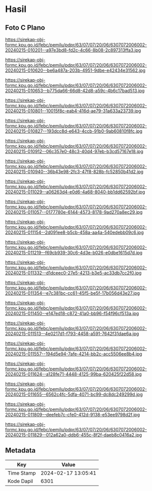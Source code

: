 # Hasil

## Foto C Plano

https://sirekap-obj-formc.kpu.go.id/febc/pemilu/pdpr/63/07/07/20/06/6307072006002-20240215-010201--a97e3bd8-fd2c-4c66-8b08-2c897313ffa3.jpg

https://sirekap-obj-formc.kpu.go.id/febc/pemilu/pdpr/63/07/07/20/06/6307072006002-20240215-010620--be6a487a-203b-4951-9dbe-e42434e31562.jpg

https://sirekap-obj-formc.kpu.go.id/febc/pemilu/pdpr/63/07/07/20/06/6307072006002-20240215-010653--b775da66-66d8-42d8-a59c-4b6c17bad513.jpg

https://sirekap-obj-formc.kpu.go.id/febc/pemilu/pdpr/63/07/07/20/06/6307072006002-20240215-010801--10015f8c-eab4-416d-ae79-31a633a23739.jpg

https://sirekap-obj-formc.kpu.go.id/febc/pemilu/pdpr/63/07/07/20/06/6307072006002-20240215-010827--193dcc8d-e643-4ccb-91b0-9ab60810f8fc.jpg

https://sirekap-obj-formc.kpu.go.id/febc/pemilu/pdpr/63/07/07/20/06/6307072006002-20240215-010912--06c357e0-48c3-40d4-97eb-b3cd57167e18.jpg

https://sirekap-obj-formc.kpu.go.id/febc/pemilu/pdpr/63/07/07/20/06/6307072006002-20240215-010940--36b43e98-2fc3-47f8-828b-fc52850b41d2.jpg

https://sirekap-obj-formc.kpu.go.id/febc/pemilu/pdpr/63/07/07/20/06/6307072006002-20240215-011029--a06263d4-e0d6-4a68-8040-bb1dd62592bf.jpg

https://sirekap-obj-formc.kpu.go.id/febc/pemilu/pdpr/63/07/07/20/06/6307072006002-20240215-011057--0177780e-6144-4573-8178-9ad270a8ec29.jpg

https://sirekap-obj-formc.kpu.go.id/febc/pemilu/pdpr/63/07/07/20/06/6307072006002-20240215-011154--2d091ee8-b5cb-458a-aa4a-540edebb09c6.jpg

https://sirekap-obj-formc.kpu.go.id/febc/pemilu/pdpr/63/07/07/20/06/6307072006002-20240215-011219--f69cb939-30c6-4d3e-b026-e0dbe1615d7d.jpg

https://sirekap-obj-formc.kpu.go.id/febc/pemilu/pdpr/63/07/07/20/06/6307072006002-20240215-011332--d1dceec0-27e5-4213-b3e5-ac33db7cc2f0.jpg

https://sirekap-obj-formc.kpu.go.id/febc/pemilu/pdpr/63/07/07/20/06/6307072006002-20240215-011354--e7c381bc-cc61-45f5-be5f-17b056d43e27.jpg

https://sirekap-obj-formc.kpu.go.id/febc/pemilu/pdpr/63/07/07/20/06/6307072006002-20240215-011450--e147ed18-c872-41a0-bb96-f54f96cf513a.jpg

https://sirekap-obj-formc.kpu.go.id/febc/pemilu/pdpr/63/07/07/20/06/6307072006002-20240215-011513--4e0217d1-f793-4458-a591-7642f31dae6a.jpg

https://sirekap-obj-formc.kpu.go.id/febc/pemilu/pdpr/63/07/07/20/06/6307072006002-20240215-011557--194d5e94-7afe-4214-bb2c-acc5506ee8b4.jpg

https://sirekap-obj-formc.kpu.go.id/febc/pemilu/pdpr/63/07/07/20/06/6307072006002-20240215-011624--a128fe71-4448-4125-99ba-620425f22d58.jpg

https://sirekap-obj-formc.kpu.go.id/febc/pemilu/pdpr/63/07/07/20/06/6307072006002-20240215-011655--6562c4fc-5dfa-4071-bc99-dc8dc249299d.jpg

https://sirekap-obj-formc.kpu.go.id/febc/pemilu/pdpr/63/07/07/20/06/6307072006002-20240215-011809--deefeb7c-cfe0-412d-9138-e53ee9798d2f.jpg

https://sirekap-obj-formc.kpu.go.id/febc/pemilu/pdpr/63/07/07/20/06/6307072006002-20240215-011829--012a62a0-ddb6-455c-8f2f-daeb8c0416a2.jpg


## Metadata

| Key        | Value               |
| ---------- | ------------------- |
| Time Stamp | 2024-02-17 13:05:41 |
| Kode Dapil | 6301                |



